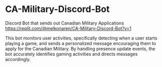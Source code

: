 # CA-Military-Discord-Bot
Discord Bot that sends out Canadian Military Applications
https://replit.com/@melkonaren/CA-Military-Discord-Bot?v=1

This bot monitors user activities, specifically detecting when a user starts
playing a game, and sends a personalized message encouraging them to apply for the Canadian Military. By
handling presence update events, the bot accurately identifies gaming activities and directs messages accordingly.
